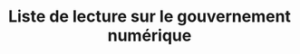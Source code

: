 ---
title: Liste de lecture sur le gouvernement numérique
translationKey: reading-list
phase: live
description: >-
  Une liste d’articles pour en apprendre davantage sur la prestation de services numériques et la modernisation de la technologie.
contact:
  - email: sean.boots@tbs-sct.gc.ca
    name: Sean Boots
status: in-flight
links:
  - name: Liste de lecture sur le gouvernement numérique
    url: "/outils-et-ressources/liste-lecture-concernant/"
---